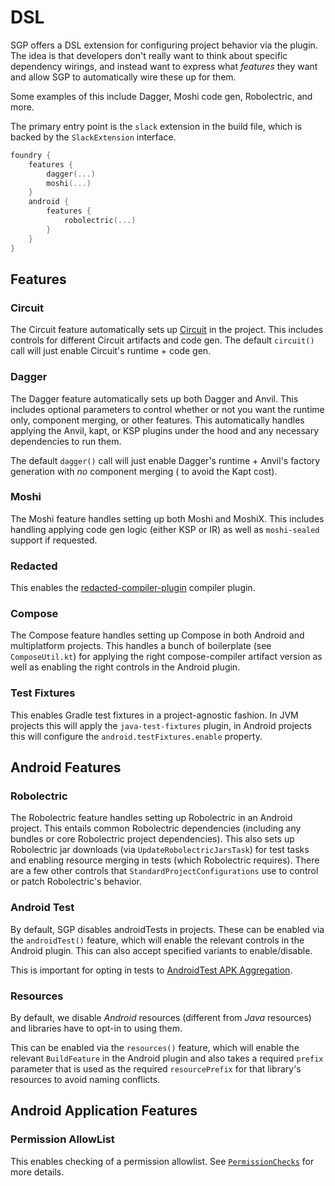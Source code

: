 DSL
===

SGP offers a DSL extension for configuring project behavior via the plugin. The idea is that developers don't really
want to think about specific dependency wirings, and instead want to express what _features_ they want and allow SGP to
automatically wire these up for them.

Some examples of this include Dagger, Moshi code gen, Robolectric, and more.

The primary entry point is the `slack` extension in the build file, which is backed by the `SlackExtension` interface.

```kotlin
foundry {
    features {
        dagger(...)
        moshi(...)
    }
    android {
        features {
            robolectric(...)
        }
    }
}
```

## Features

### Circuit

The Circuit feature automatically sets up [Circuit](https://github.com/slackhq/circuit) in the project. This includes
controls for different Circuit artifacts and code gen. The default `circuit()` call will just enable Circuit's
runtime + code gen.

### Dagger

The Dagger feature automatically sets up both Dagger and Anvil. This includes optional parameters to control whether or
not you want the runtime only, component merging, or other features. This automatically handles applying the Anvil,
kapt, or KSP plugins under the hood and any necessary dependencies to run them.

The default `dagger()` call will just enable Dagger's runtime + Anvil's factory generation with _no_ component merging (
to avoid the Kapt cost).

### Moshi

The Moshi feature handles setting up both Moshi and MoshiX. This includes handling applying code gen logic (either KSP
or IR) as well as `moshi-sealed` support if requested.

### Redacted

This enables the [redacted-compiler-plugin](https://github.com/zacsweers/redacted-compiler-plugin) compiler plugin.

### Compose

The Compose feature handles setting up Compose in both Android and multiplatform projects. This handles a bunch of
boilerplate (see `ComposeUtil.kt`) for applying the right compose-compiler artifact version as well as enabling the
right controls in the Android plugin.

### Test Fixtures

This enables Gradle test fixtures in a project-agnostic fashion. In JVM projects this will apply the `java-test-fixtures` plugin, in Android projects this will configure the `android.testFixtures.enable` property.

## Android Features

### Robolectric

The Robolectric feature handles setting up Robolectric in an Android project. This entails common Robolectric
dependencies (including any bundles or core Robolectric project dependencies). This also sets up Robolectric jar
downloads (via `UpdateRobolectricJarsTask`) for test tasks and enabling resource merging in tests (which Robolectric
requires). There are a few other controls that `StandardProjectConfigurations` use to control or patch Robolectric's
behavior.

### Android Test

By default, SGP disables androidTests in projects. These can be enabled via the `androidTest()` feature, which will enable the relevant controls in the Android plugin. This can also accept specified variants to enable/disable.

This is important for opting in tests to [AndroidTest APK Aggregation](../utilities/#androidtest-apk-aggregation).

### Resources

By default, we disable _Android_ resources (different from _Java_ resources) and libraries have to opt-in to using them.

This can be enabled via the `resources()` feature, which will enable the relevant `BuildFeature` in the Android plugin and also takes a required `prefix` parameter that is used as the required `resourcePrefix` for that library's resources to avoid naming conflicts.

## Android Application Features

### Permission AllowList

This enables checking of a permission allowlist. See [`PermissionChecks`](../utilities/#permissionchecks) for more
details.